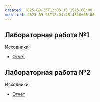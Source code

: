 ```yaml
---
created: 2025-09-23T12:03:15.1515+00:00
modified: 2025-09-23T12:04:48.4848+00:00
---
```

## Лабораторная работа №1
Исходники:
- [Отчёт](https://github.com/IAmProgrammist/BackTrack/tree/web_lab_1_2)

## Лабораторная работа №2
Исходники:
- [Отчёт](https://github.com/IAmProgrammist/BackTrack/tree/web_lab_1_2)

